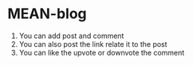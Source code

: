 # MEAN-blog
1. You can add post and comment
2. You can also post the link relate it to the post
3. You can like the upvote or downvote the comment
